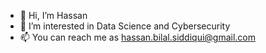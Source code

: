- 👋 Hi, I’m Hassan
- 👀 I’m interested in Data Science and Cybersecurity
- 📫 You can reach me as hassan.bilal.siddiqui@gmail.com

<!---
hbsbravo/hbsbravo is a ✨ special ✨ repository because its `README.md` (this file) appears on your GitHub profile.
You can click the Preview link to take a look at your changes.
--->

